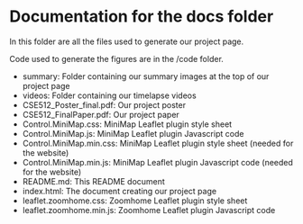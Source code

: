 # Documentation for the docs folder

In this folder are all the files used to generate our project page.

Code used to generate the figures are in the /code folder.

* summary: Folder containing our summary images at the top of our project page
* videos: Folder containing our timelapse videos
* CSE512_Poster_final.pdf: Our project poster
* CSE512_FinalPaper.pdf: Our project paper
* Control.MiniMap.css: MiniMap Leaflet plugin style sheet
* Control.MiniMap.js: MiniMap Leaflet plugin Javascript code
* Control.MiniMap.min.css: MiniMap Leaflet plugin style sheet (needed for the website)
* Control.MiniMap.min.js: MiniMap Leaflet plugin Javascript code (needed for the website)
* README.md:	This README document
* index.html: The document creating our project page
* leaflet.zoomhome.css: Zoomhome Leaflet plugin style sheet
* leaflet.zoomhome.min.js: Zoomhome Leaflet plugin Javascript code

